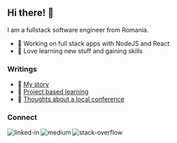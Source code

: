 ## Hi there! 👋
I am a fullstack software engineer from Romania.

- 🔭 Working on full stack apps with NodeJS and React 
- 🌱 Love learning new stuff and gaining skills


### Writings

- 🐙 [My story](https://www.offerzen.com/blog/switching-the-backend-for-the-frontend-why-i-left-java-for-javascript) 
- 📓 [Project based learning](https://www.offerzen.com/blog/time-for-project-based-learning-pbl)
- 🤖 [Thoughts about a local conference](https://medium.com/@m.adr.home/i-attended-codiax-talks-in-cluj-napoca-and-here-are-my-thoughts-dee475667a31)

### Connect
[<img align="left" alt="linked-in" src="https://img.shields.io/badge/linkedin-%230077B5.svg?&style=for-the-badge&logo=linkedin&logoColor=white" />](https://www.linkedin.com/in/adrian-muntean-76b103bb/)
[<img align="left" alt="medium" src="https://img.shields.io/badge/medium-%2312100E.svg?&style=for-the-badge&logo=medium&logoColor=white" />](https://medium.com/@m.adr.home)
[<img align="left" alt="stack-overflow" src="https://img.shields.io/badge/stack%20overflow-FE7A16?logo=stack-overflow&logoColor=white&style=for-the-badge" />](https://stackoverflow.com/users/4238758/adrian-muntean)
<!--
**AdrianMuntean/AdrianMuntean** is a ✨ _special_ ✨ repository because its `README.md` (this file) appears on your GitHub profile.

Here are some ideas to get you started:

 ...
- 👯 I’m looking to collaborate on ...
- 🤔 I’m looking for help with ...
- 💬 Ask me about ...
- 📫 How to reach me: ...
- 😄 Pronouns: ...
- ⚡ Fun fact: ...
-->
